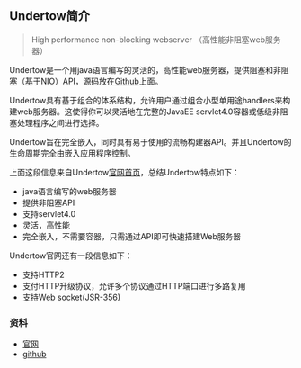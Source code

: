 ## Undertow简介

> High performance non-blocking webserver （高性能非阻塞web服务器）

Undertow是一个用java语言编写的灵活的，高性能web服务器，提供阻塞和非阻塞（基于NIO）API，源码放在[Github](#资料)上面。

Undertow具有基于组合的体系结构，允许用户通过组合小型单用途handlers来构建web服务器。这使得你可以灵活地在完整的JavaEE servlet4.0容器或低级非阻塞处理程序之间进行选择。

Undertow旨在完全嵌入，同时具有易于使用的流畅构建器API。并且Undertow的生命周期完全由嵌入应用程序控制。

上面这段信息来自Undertow[官网首页](#资料)，总结Undertow特点如下：
- java语言编写的web服务器
- 提供非阻塞API
- 支持servlet4.0
- 灵活，高性能
- 完全嵌入，不需要容器，只需通过API即可快速搭建Web服务器

Undertow官网还有一段信息如下：
- 支持HTTP2
- 支付HTTP升级协议，允许多个协议通过HTTP端口进行多路复用
- 支持Web socket(JSR-356)

### 资料
- [官网](http://undertow.io/)
- [github](https://github.com/undertow-io/undertow)
